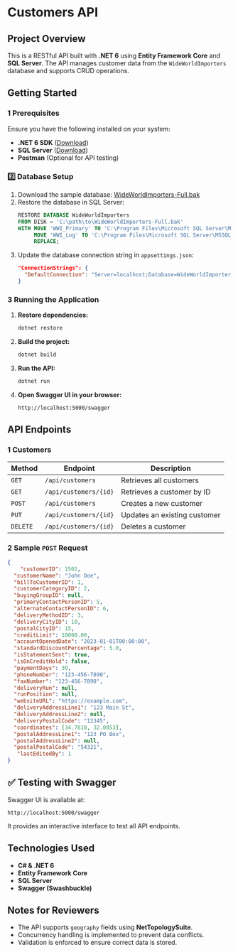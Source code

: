 ﻿# Customers API

## Project Overview
This is a RESTful API built with **.NET 6** using **Entity Framework Core** and **SQL Server**. The API manages customer data from the `WideWorldImporters` database and supports CRUD operations.

## Getting Started

### **1️ Prerequisites**
Ensure you have the following installed on your system:
- **.NET 6 SDK** ([Download](https://dotnet.microsoft.com/en-us/download))
- **SQL Server** ([Download](https://www.microsoft.com/en-us/sql-server/sql-server-downloads))
- **Postman** (Optional for API testing)

### **2️⃣ Database Setup**
1. Download the sample database: [WideWorldImporters-Full.bak](https://github.com/Microsoft/sql-server-samples/releases/tag/wide-world-importers-v1.0)
2. Restore the database in SQL Server:
   ```sql
   RESTORE DATABASE WideWorldImporters
   FROM DISK = 'C:\path\to\WideWorldImporters-Full.bak'
   WITH MOVE 'WWI_Primary' TO 'C:\Program Files\Microsoft SQL Server\MSSQL16.MSSQLSERVER\MSSQL\DATA\WideWorldImporters.mdf',
        MOVE 'WWI_Log' TO 'C:\Program Files\Microsoft SQL Server\MSSQL16.MSSQLSERVER\MSSQL\DATA\WideWorldImporters.ldf',
        REPLACE;
   ```
3. Update the database connection string in `appsettings.json`:
   ```json
   "ConnectionStrings": {
     "DefaultConnection": "Server=localhost;Database=WideWorldImporters;Trusted_Connection=True;"
   }
   ```

### **3️ Running the Application**
1. **Restore dependencies:**
   ```sh
   dotnet restore
   ```
2. **Build the project:**
   ```sh
   dotnet build
   ```
3. **Run the API:**
   ```sh
   dotnet run
   ```
4. **Open Swagger UI in your browser:**
   ```
   http://localhost:5000/swagger
   ```

##  API Endpoints

### **1️ Customers**
| Method | Endpoint | Description |
|--------|---------|-------------|
| `GET`  | `/api/customers` | Retrieves all customers |
| `GET`  | `/api/customers/{id}` | Retrieves a customer by ID |
| `POST` | `/api/customers` | Creates a new customer |
| `PUT`  | `/api/customers/{id}` | Updates an existing customer |
| `DELETE` | `/api/customers/{id}` | Deletes a customer |

### **2️ Sample `POST` Request**
```json
{
    "customerID": 1502,
  "customerName": "John Doe",
  "billToCustomerID": 1,
  "customerCategoryID": 2,
  "buyingGroupID": null,
  "primaryContactPersonID": 5,
  "alternateContactPersonID": 6,
  "deliveryMethodID": 3,
  "deliveryCityID": 10,
  "postalCityID": 15,
  "creditLimit": 10000.00,
  "accountOpenedDate": "2023-01-01T00:00:00",
  "standardDiscountPercentage": 5.0,
  "isStatementSent": true,
  "isOnCreditHold": false,
  "paymentDays": 30,
  "phoneNumber": "123-456-7890",
  "faxNumber": "123-456-7890",
  "deliveryRun": null,
  "runPosition": null,
  "websiteURL": "https://example.com",
  "deliveryAddressLine1": "123 Main St",
  "deliveryAddressLine2": null,
  "deliveryPostalCode": "12345",
  "coordinates": [34.7818, 32.0853],
  "postalAddressLine1": "123 PO Box",
  "postalAddressLine2": null,
  "postalPostalCode": "54321",
   "lastEditedBy": 1
}
```

## ✅ Testing with Swagger
Swagger UI is available at:
```
http://localhost:5000/swagger
```
It provides an interactive interface to test all API endpoints.

##  Technologies Used
- **C# & .NET 6**
- **Entity Framework Core**
- **SQL Server**
- **Swagger (Swashbuckle)**

##  Notes for Reviewers
- The API supports `geography` fields using **NetTopologySuite**.
- Concurrency handling is implemented to prevent data conflicts.
- Validation is enforced to ensure correct data is stored.


